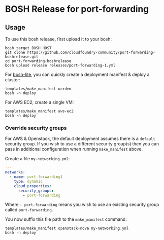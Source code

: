 # BOSH Release for port-forwarding

## Usage

To use this bosh release, first upload it to your bosh:

```
bosh target BOSH_HOST
git clone https://github.com/cloudfoundry-community/port-forwarding-boshrelease.git
cd port-forwarding-boshrelease
bosh upload release releases/port-forwarding-1.yml
```

For [bosh-lite](https://github.com/cloudfoundry/bosh-lite), you can quickly create a deployment manifest & deploy a cluster:

```
templates/make_manifest warden
bosh -n deploy
```

For AWS EC2, create a single VM:

```
templates/make_manifest aws-ec2
bosh -n deploy
```

### Override security groups

For AWS & Openstack, the default deployment assumes there is a `default` security group. If you wish to use a different security group(s) then you can pass in additional configuration when running `make_manifest` above.

Create a file `my-networking.yml`:

``` yaml
---
networks:
  - name: port-forwarding1
    type: dynamic
    cloud_properties:
      security_groups:
        - port-forwarding
```

Where `- port-forwarding` means you wish to use an existing security group called `port-forwarding`.

You now suffix this file path to the `make_manifest` command:

```
templates/make_manifest openstack-nova my-networking.yml
bosh -n deploy
```
